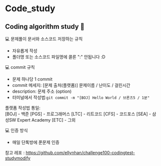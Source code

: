 # Code_study
Coding algorithm study 🍷
---

💻 문제풀이 문서와 소스코드 저장하는 규칙
- 자유롭게 작성
- 폴더명 또는 소스코드 파일명에 콜론 ":" 안됩니다 :D


💻  commit 규칙
- 문제 하나당 1 commit
- commit 메세지: [문제 출처(플랫폼)] 문제이름 / 난이도 / 걸린시간
- description: 문제 주소 (option)
- 터미널에서 작성법:`git commit -m "[BOJ] Hello World / 브론즈5 / 1분"`

플랫폼 작성법 통일:<br>
[BOJ] - 백준
[PGS] - 프로그래머스
[LTC] - 리트코드
[CFS] - 코드포스
[SEA] - 삼성SW Expert Academy
[ETC] - 그외


💻  인증 방식
- 매일 단톡방에 푼문제 인증

참고 레포 : https://github.com/ellynhan/challenge100-codingtest-studymodify